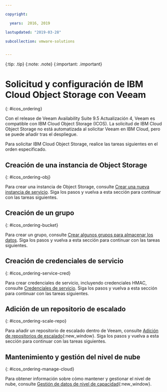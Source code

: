 ```yaml
---

copyright:

  years:  2016, 2019

lastupdated: "2019-03-28"

subcollection: vmware-solutions


---
```


{:tip: .tip}
{:note: .note}
{:important: .important}

# Solicitud y configuración de IBM Cloud Object Storage con Veeam
{: #icos_ordering}

Con el release de Veeam Availability Suite 9.5 Actualización 4, Veeam es compatible con IBM Cloud Object Storage (ICOS). La solicitud de IBM Cloud Object Storage no está automatizada al solicitar Veeam en IBM Cloud, pero se puede añadir tras el despliegue.

Para solicitar IBM Cloud Object Storage, realice las tareas siguientes en el orden especificado.

## Creación de una instancia de Object Storage
{: #icos_ordering-obj}

Para crear una instancia de Object Storage, consulte
[Crear una nueva instancia de servicio](/docs/services/cloud-object-storage/basics?topic=cloud-object-storage-order-storage#creating-a-new-service-instance). Siga los pasos y vuelva a esta sección para continuar con las tareas siguientes.

## Creación de un grupo
{: #icos_ordering-bucket}

Para crear un grupo, consulte
[Crear algunos grupos para almacenar los datos](/docs/services/cloud-object-storage/basics?topic=cloud-object-storage-getting-started-tutorial#gs-create-buckets). Siga los pasos y vuelva a esta sección para continuar con las tareas siguientes.

## Creación de credenciales de servicio
{: #icos_ordering-service-cred}

Para crear credenciales de servicio, incluyendo credenciales HMAC, consulte
[Credenciales de servicio](/docs/services/cloud-object-storage/hmac?topic=cloud-object-storage-service-credentials#using-hmac-credentials). Siga los pasos y vuelva a esta sección para continuar con las tareas siguientes.

## Adición de un repositorio de escalado
{: #icos_ordering-scale-repo}

Para añadir un repositorio de escalado dentro de Veeam, consulte
[Adición de repositorios de escalado](https://helpcenter.veeam.com/docs/backup/vsphere/sobr_add.html?ver=95u4){:new_window}. Siga los pasos y vuelva a esta sección para continuar con las tareas siguientes.

## Mantenimiento y gestión del nivel de nube
{: #icos_ordering-manage-cloud}

Para obtener información sobre cómo mantener y gestionar el nivel de nube, consulte
[Gestión de datos de nivel de capacidad](https://helpcenter.veeam.com/docs/backup/vsphere/capacity_tier_managing_data.html?ver=95u4){:new_window}.
